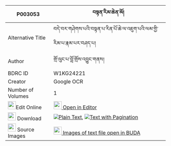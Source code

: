|P003053|བསྟན་རིམ་ཆེན་མོ། 
| --- | --- 
|Alternative Title |བདེ་བར་གཤེགས་པའི་བསྟན་པ་རིན་པོ་ཆེ་ལ་འཇུག་པའི་ལམ་གྱི་རིམ་པ་རྣམ་པར་བཤད་པ།
|Author| གྲོ་ལུང་པ་བློ་གྲོས་འབྱུང་གནས།
|BDRC ID | W1KG24221
|Creator | Google OCR
|Number of Volumes| 1
|<img width="25" src="https://img.icons8.com/color/25/000000/edit-property.png">Edit Online| [<img width="25" src="https://avatars.githubusercontent.com/u/45091458?s=200&v=4"> Open in Editor](http://editor.openpecha.org/P003053)
|<img width="25" src="https://img.icons8.com/fluent/48/000000/download-2.png"/>  Download | [![](https://img.icons8.com/color/20/000000/txt.png)Plain Text](https://github.com/Openpecha/P003053/releases/download/v1/ten_rim_chen_mo_plain_P003053.zip), [![](https://img.icons8.com/color/20/000000/txt.png)Text with Pagination](https://github.com/Openpecha/P003053/releases/download/v1/ten_rim_chen_mo_pages_P003053.zip)
|<img width="25" src="https://img.icons8.com/plasticine/100/000000/pictures-folder.png"/>  Source Images | [<img width="25" src="https://library.bdrc.io/icons/BUDA-small.svg"> Images of text file open in BUDA](https://library.bdrc.io/show/bdr:W1KG24221)